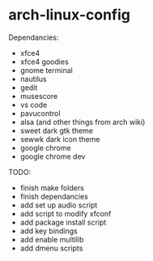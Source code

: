 # arch-linux-config

Dependancies:
- xfce4
- xfce4 goodies
- gnome terminal
- nautilus
- gedit
- musescore
- vs code
- pavucontrol
- alsa (and other things from arch wiki)
- sweet dark gtk theme
- sewwk dark icon theme
- google chrome
- google chrome dev


TODO:
- finish make folders
- finish dependancies
- add set up audio script
- add script to modify xfconf
- add package install script
- add key bindings
- add enable multilib
- add dmenu scripts
